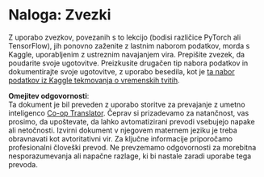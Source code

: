 <!--
CO_OP_TRANSLATOR_METADATA:
{
  "original_hash": "47f7d3c6a5373543e051e4d1140ce898",
  "translation_date": "2025-08-25T21:37:37+00:00",
  "source_file": "lessons/5-NLP/16-RNN/assignment.md",
  "language_code": "sl"
}
-->
# Naloga: Zvezki

Z uporabo zvezkov, povezanih s to lekcijo (bodisi različice PyTorch ali TensorFlow), jih ponovno zaženite z lastnim naborom podatkov, morda s Kaggle, uporabljenim z ustreznim navajanjem vira. Prepišite zvezek, da poudarite svoje ugotovitve. Preizkusite drugačen tip nabora podatkov in dokumentirajte svoje ugotovitve, z uporabo besedila, kot je [ta nabor podatkov iz Kaggle tekmovanja o vremenskih tvitih](https://www.kaggle.com/competitions/crowdflower-weather-twitter/data?select=train.csv).

**Omejitev odgovornosti**:  
Ta dokument je bil preveden z uporabo storitve za prevajanje z umetno inteligenco [Co-op Translator](https://github.com/Azure/co-op-translator). Čeprav si prizadevamo za natančnost, vas prosimo, da upoštevate, da lahko avtomatizirani prevodi vsebujejo napake ali netočnosti. Izvirni dokument v njegovem maternem jeziku je treba obravnavati kot avtoritativni vir. Za ključne informacije priporočamo profesionalni človeški prevod. Ne prevzemamo odgovornosti za morebitna nesporazumevanja ali napačne razlage, ki bi nastale zaradi uporabe tega prevoda.